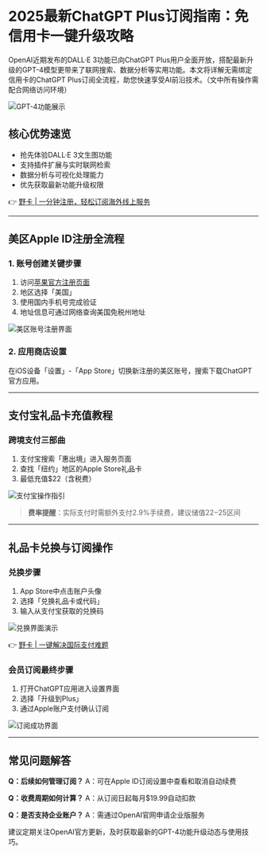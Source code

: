 # 2025最新ChatGPT Plus订阅指南：免信用卡一键升级攻略

OpenAI近期发布的DALL·E 3功能已向ChatGPT Plus用户全面开放，搭配最新升级的GPT-4模型更带来了联网搜索、数据分析等实用功能。本文将详解无需绑定信用卡的ChatGPT Plus订阅全流程，助您快速享受AI前沿技术。（文中所有操作需配合网络访问环境）

![GPT-4功能展示](https://bbtdd.com/wp-content/uploads/img/9498854507.webp)

## 核心优势速览
- 抢先体验DALL·E 3文生图功能
- 支持插件扩展与实时联网检索
- 数据分析与可视化处理能力
- 优先获取最新功能升级权限

👉 [野卡 | 一分钟注册，轻松订阅海外线上服务](https://bbtdd.com/yeka)

---

## 美区Apple ID注册全流程

### 1. 账号创建关键步骤
1. 访问[苹果官方注册页面](https://appleid.apple.com/)
2. 地区选择「美国」
3. 使用国内手机号完成验证
4. 地址信息可通过网络查询美国免税州地址

![美区账号注册界面](https://bbtdd.com/wp-content/uploads/img/93100946.webp)

### 2. 应用商店设置
在iOS设备「设置」-「App Store」切换新注册的美区账号，搜索下载ChatGPT官方应用。

---

## 支付宝礼品卡充值教程

### 跨境支付三部曲
1. 支付宝搜索「惠出境」进入服务页面
2. 查找「纽约」地区的Apple Store礼品卡
3. 最低充值$22（含税费）

![支付宝操作指引](https://bbtdd.com/wp-content/uploads/img/5477389447627.webp)

> **费率提醒**：实际支付时需额外支付2.9%手续费，建议储值$22-$25区间

---

## 礼品卡兑换与订阅操作

### 兑换步骤
1. App Store中点击账户头像
2. 选择「兑换礼品卡或代码」
3. 输入从支付宝获取的兑换码

![兑换界面演示](https://bbtdd.com/wp-content/uploads/img/337705378312788.webp)

👉 [野卡 | 一键解决国际支付难题](https://bbtdd.com/yeka)

### 会员订阅最终步骤
1. 打开ChatGPT应用进入设置界面
2. 选择「升级到Plus」
3. 通过Apple账户支付确认订阅

![订阅成功界面](https://bbtdd.com/wp-content/uploads/img/7316431691243163.webp)

---

## 常见问题解答
**Q：后续如何管理订阅？**
A：可在Apple ID订阅设置中查看和取消自动续费

**Q：收费周期如何计算？**
A：从订阅日起每月$19.99自动扣款

**Q：是否支持企业账户？**
A：需通过OpenAI官网申请企业版服务

建议定期关注OpenAI官方更新，及时获取最新的GPT-4功能升级动态与使用技巧。